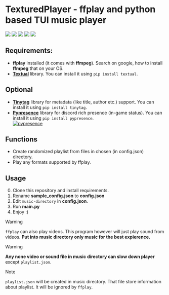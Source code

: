 # TexturedPlayer - ffplay and python based TUI music player
![](https://img.shields.io/github/license/TexturedPolak/texturedplayer?style=for-the-badge
)
![](https://img.shields.io/github/last-commit/TexturedPolak/texturedplayer?style=for-the-badge
)
![](https://img.shields.io/github/stars/TexturedPolak/texturedplayer?style=for-the-badge
)
![](https://img.shields.io/github/languages/top/TexturedPolak/texturedplayer?style=for-the-badge)
![](https://i.imgur.com/Ub561YH.png)
## Requirements:
- **ffplay** installed (it comes with **ffmpeg**). Search on google, how to install **ffmpeg** that on your OS.
- **[Textual](https://github.com/textualize/textual/)** library. You can install it using `pip install textual`.
## Optional
- **[Tinytag](https://github.com/devsnd/tinytag)** library for metadata (like title, author etc.) support. You can install it using `pip install tinytag`.
- **[Pypresence](https://github.com/qwertyquerty/pypresence)** library for discord rich presence (in-game status). You can install it using `pip install pypresence`.<br>
[![pypresence](https://img.shields.io/badge/using-pypresence-00bb88.svg?style=for-the-badge&logo=discord&logoWidth=20)](https://github.com/qwertyquerty/pypresence)
## Functions
- Create randomized playlist from files in chosen (in config.json) directory.
- Play any formats supported by ffplay.
## Usage
0. Clone this repository and install requirements.
1. Rename **sample_config.json** to **config.json**
2. Edit `music-directory` in **config.json**.
3. Run **main.py**
4. Enjoy :)

> [!WARNING]  
> `ffplay` can also play videos. This program however will just play sound from videos. **Put into music directory only music for the best expierence.**

> [!WARNING]  
> **Any none video or sound file in music directory can slow down player** except `playlist.json`.

> [!NOTE]  
> `playlist.json` will be created in music directory. That file store information about playlist. It will be ignored by `ffplay`.
